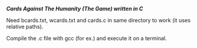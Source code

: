 ***Cards Against The Humanity (The Game) written in C***

Need bcards.txt, wcards.txt and cards.c in same directory to work (it uses relative paths). 

Compile the .c file with gcc (for ex.) and execute it on a terminal.
